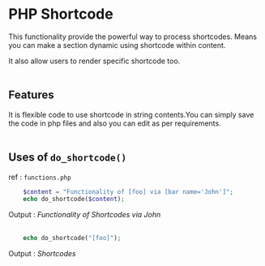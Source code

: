 # PHP Shortcode

This functionality provide the powerful way to process shortcodes. Means you can make a section dynamic using shortcode within content.

It also allow users to render specific shortcode too.
<br />
<br />

## Features

It is flexible code to use shortcode in string contents.You can simply save the code in php files and also you can edit as per requirements.
<br />
<br />

## Uses of ```do_shortcode()``` 

ref : ```functions.php```
```php
    $content = "Functionality of [foo] via [bar name='John']";
    echo do_shortcode($content);
``` 
Output : *Functionality of Shortcodes via John*
<br />
<br />

```php
    echo do_shortcode("[foo]");
``` 
Output : *Shortcodes*
